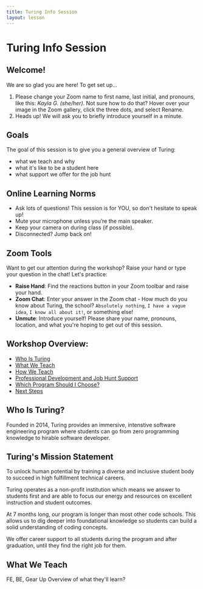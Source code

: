 ```yaml
---
title: Turing Info Session
layout: lesson
---
```


# Turing Info Session

## Welcome!

We are so glad you are here! To get set up...
1. Please change your Zoom name to first name, last initial, and pronouns, like this: _Kayla G. (she/her)_. Not sure how to do that? Hover over your image in the Zoom gallery, click the three dots, and select Rename.
2. Heads up! We will ask you to briefly introduce yourself in a minute.

## Goals

The goal of this session is to give you a general overview of Turing:
- what we teach and why
- what it's like to be a student here
- what support we offer for the job hunt

## Online Learning Norms

- Ask lots of questions! This session is for YOU, so don't hesitate to speak up!
- Mute your microphone unless you’re the main speaker.
- Keep your camera on during class (if possible).
- Disconnected? Jump back on!

## Zoom Tools

Want to get our attention during the workshop? Raise your hand or type your question in the chat! Let's practice:
- **Raise Hand**: Find the reactions button in your Zoom toolbar and raise your hand.
- **Zoom Chat**: Enter your answer in the Zoom chat - How much do you know about Turing, the school? `Absolutely nothing`, `I have a vague idea`, `I know all about it!`, or something else!
- **Unmute**: Introduce yourself! Please share your name, pronouns, location, and what you're hoping to get out of this session.

## Workshop Overview:
- [Who Is Turing](#who-is-turing)
- [What We Teach](#what-we-teach)
- [How We Teach](#how-we-teach)
- [Professional Development and Job Hunt Support](#pd-job-hunt)
- [Which Program Should I Choose?](#which)
- [Next Steps](#next-steps)


## Who Is Turing?

Founded in 2014, Turing provides an immersive, intenstive software engineering program where students can go from zero programming knowledge to hirable software developer.

<div class="try-it-new">
    <h2>Turing's Mission Statement</h2>
    <p>To unlock human potential by training a diverse and inclusive student body to succeed in high fulfillment technical careers.</p>
</div>

Turing operates as a non-profit institution which means we answer to students first and are able to focus our energy and resources on excellent instruction and student outcomes. 

At 7 months long, our program is longer than most other code schools. This allows us to dig deeper into foundational knowledge so students can build a solid understanding of coding concepts.

We offer career support to all students during the program and after graduation, until they find the right job for them.




## What We Teach

FE, BE, Gear Up
Overview of what they'll learn? 
